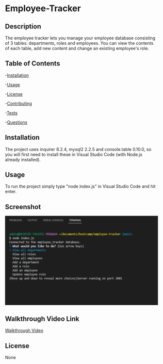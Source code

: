 # Employee-Tracker

## Description
  
The employee tracker lets you manage your employee database consisting of 3 tables: departments, roles and employees. You can view the contents of each table, add new content and change an existing employee's role.
  
## Table of Contents
  
-[Installation](#installation)

-[Usage](#usage)

-[License](#license)

-[Contributing](#contributing)

-[Tests](#tests)

-[Questions](#questions)
  
## Installation
  
The project uses inquirer 8.2.4, mysql2 2.2.5 and console.table 0.10.0, so you will first need to install these in Visual Studio Code (with Node.js already installed).
 
## Usage
  
To run the project simply type "node index.js" in Visual Studio Code and hit enter.

## Screenshot

![Screenshot](/assets/images/screenshot.png)
 
## Walkthrough Video Link

[Walkthrough Video](https://drive.google.com/file/d/1bYpj_NklnevdBHjalqcb-aPglOFWiqIU/view)
  
## License
  
None
